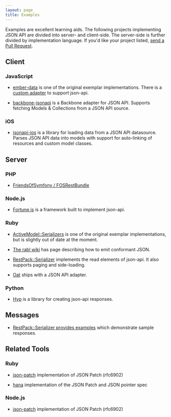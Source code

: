 ```yaml
---
layout: page
title: Examples
---
```


Examples are excellent learning aids. The following projects implementing JSON
API are divided into server- and client-side. The server-side is further
divided by implementation language. If you'd like your project listed, [send a
Pull Request](https://github.com/json-api/json-api).

## Client <a href="#client" id="client" class="headerlink"></a>

### JavaScript <a href="#client-javascript" id="client-javascript" class="headerlink"></a>

* [ember-data](https://github.com/emberjs/data) is one of the original exemplar
implementations. There is a [custom adapter](https://github.com/daliwali/ember-json-api) to support json-api.

* [backbone-jsonapi](https://github.com/guillaumervls/backbone-jsonapi) is a Backbone adapter for JSON API. Supports fetching Models & Collections from a JSON API source.

### iOS <a href="#client-ios" id="client-ios" class="headerlink"></a>

* [jsonapi-ios](https://github.com/joshdholtz/jsonapi-ios) is a library for loading data from a JSON API datasource. Parses JSON API data into models with support for auto-linking of resources and custom model classes.

## Server <a href="#server" id="server" class="headerlink"></a>

### PHP <a href="#server-php" id="server-php" class="headerlink"></a>

* [FriendsOfSymfony / FOSRestBundle](https://github.com/FriendsOfSymfony/FOSRestBundle/issues/452)

### Node.js <a href="#server-node-js" id="server-node-js" class="headerlink"></a>

* [Fortune.js](http://fortunejs.com) is a framework built to implement json-api.

### Ruby <a href="#server-ruby" id="server-ruby" class="headerlink"></a>

* [ActiveModel::Serializers](https://github.com/rails-api/active_model_serializers)
is one of the original exemplar implementations, but is slightly out of date at
the moment.

* [The rabl wiki](https://github.com/nesquena/rabl/wiki/Conforming-to-jsonapi.org-format)
has page describing how to emit conformant JSON.

* [RestPack::Serializer](https://github.com/RestPack/restpack_serializer) implements the read elements of json-api. It also supports paging and side-loading.

* [Oat](https://github.com/ismasan/oat#adapters) ships with a JSON API adapter.

### Python <a href="#server-python" id="server-python" class="headerlink"></a>

* [Hyp](https://github.com/kalasjocke/hyp) is a library for creating json-api responses.

## Messages <a href="#messages" id="messages" class="headerlink"></a>

* [RestPack::Serializer provides examples](http://restpack-serializer-sample.herokuapp.com/) which demonstrate sample responses.

## Related Tools <a href="#related-tools" id="related-tools" class="headerlink"></a>

### Ruby <a href="#related-tools-ruby" id="related-tools-ruby" class="headerlink"></a>

* [json-patch](https://github.com/guillec/json-patch) implementation of JSON Patch (rfc6902)

* [hana](https://github.com/tenderlove/hana) implementation of the JSON Patch and JSON pointer spec

### Node.js <a href="#relted-tools-node-js" id="relted-tools-node-js" class="headerlink"></a>

* [json-patch](https://www.npmjs.org/package/json-patch) implementation of JSON Patch (rfc6902)
